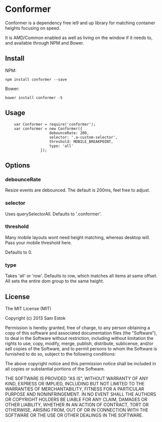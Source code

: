 # Conformer

Conformer is a dependency free ie9 and up library for matching container heights focusing on speed.

It is AMD/Common enabled as well as living on the window if it needs to, and available through NPM and Bower.

## Install
    
NPM: 
    
    npm install conformer --save
    
Bower:    
    
    bower install conformer -S

## Usage

```
    var Conformer = require('conformer');
    var conformer = new Conformer({
                    debounceRate: 200,
                    selector: '.a-custom-selector',
                    threshold: MOBILE_BREAKPOINT,
                    type: 'all'
                });
```

## Options

### debounceRate

Resize events are debounced. The default is 200ms, feel free to adjust.

### selector

Uses querySelectorAll. Defaults to '.conformer'. 

### threshold

Many mobile layouts wont need height matching, whereas desktop will. Pass your mobile threshold here.

Defaults to 0.

### type

Takes 'all' or 'row'. Defaults to row, which matches all items at same offset. All sets the entire dom group to the same height.


## License

The MIT License (MIT)

Copyright (c) 2013 Sam Estok

Permission is hereby granted, free of charge, to any person obtaining a copy of
this software and associated documentation files (the "Software"), to deal in
the Software without restriction, including without limitation the rights to
use, copy, modify, merge, publish, distribute, sublicense, and/or sell copies of
the Software, and to permit persons to whom the Software is furnished to do so,
subject to the following conditions:

The above copyright notice and this permission notice shall be included in all
copies or substantial portions of the Software.

THE SOFTWARE IS PROVIDED "AS IS", WITHOUT WARRANTY OF ANY KIND, EXPRESS OR
IMPLIED, INCLUDING BUT NOT LIMITED TO THE WARRANTIES OF MERCHANTABILITY, FITNESS
FOR A PARTICULAR PURPOSE AND NONINFRINGEMENT. IN NO EVENT SHALL THE AUTHORS OR
COPYRIGHT HOLDERS BE LIABLE FOR ANY CLAIM, DAMAGES OR OTHER LIABILITY, WHETHER
IN AN ACTION OF CONTRACT, TORT OR OTHERWISE, ARISING FROM, OUT OF OR IN
CONNECTION WITH THE SOFTWARE OR THE USE OR OTHER DEALINGS IN THE SOFTWARE.

